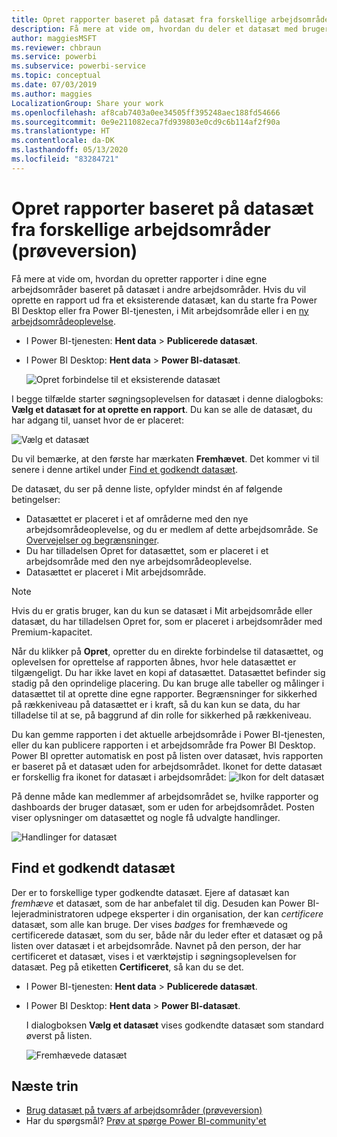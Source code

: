 ```yaml
---
title: Opret rapporter baseret på datasæt fra forskellige arbejdsområder (prøveversion) – Power BI
description: Få mere at vide om, hvordan du deler et datasæt med brugere på tværs af organisationen. De kan derefter oprette rapporter baseret på dit datasæt i deres egne arbejdsområder.
author: maggiesMSFT
ms.reviewer: chbraun
ms.service: powerbi
ms.subservice: powerbi-service
ms.topic: conceptual
ms.date: 07/03/2019
ms.author: maggies
LocalizationGroup: Share your work
ms.openlocfilehash: af8cab7403a0ee34505ff395248aec188fd54666
ms.sourcegitcommit: 0e9e211082eca7fd939803e0cd9c6b114af2f90a
ms.translationtype: HT
ms.contentlocale: da-DK
ms.lasthandoff: 05/13/2020
ms.locfileid: "83284721"
---
```

# <a name="create-reports-based-on-datasets-from-different-workspaces-preview"></a>Opret rapporter baseret på datasæt fra forskellige arbejdsområder (prøveversion)

Få mere at vide om, hvordan du opretter rapporter i dine egne arbejdsområder baseret på datasæt i andre arbejdsområder. Hvis du vil oprette en rapport ud fra et eksisterende datasæt, kan du starte fra Power BI Desktop eller fra Power BI-tjenesten, i Mit arbejdsområde eller i en [ny arbejdsområdeoplevelse](../collaborate-share/service-create-the-new-workspaces.md).

- I Power BI-tjenesten: **Hent data** > **Publicerede datasæt**.
- I Power BI Desktop: **Hent data** > **Power BI-datasæt**.

    ![Opret forbindelse til et eksisterende datasæt](media/service-datasets-across-workspaces/power-bi-connect-dataset-pk.png)
   
I begge tilfælde starter søgningsoplevelsen for datasæt i denne dialogboks: **Vælg et datasæt for at oprette en rapport**. Du kan se alle de datasæt, du har adgang til, uanset hvor de er placeret:

![Vælg et datasæt](media/service-datasets-across-workspaces/power-bi-select-dataset.png)

Du vil bemærke, at den første har mærkaten **Fremhævet**. Det kommer vi til senere i denne artikel under [Find et godkendt datasæt](#find-an-endorsed-dataset).

De datasæt, du ser på denne liste, opfylder mindst én af følgende betingelser:

- Datasættet er placeret i et af områderne med den nye arbejdsområdeoplevelse, og du er medlem af dette arbejdsområde. Se [Overvejelser og begrænsninger](service-datasets-across-workspaces.md#considerations-and-limitations).
- Du har tilladelsen Opret for datasættet, som er placeret i et arbejdsområde med den nye arbejdsområdeoplevelse.
- Datasættet er placeret i Mit arbejdsområde.

> [!NOTE]
> Hvis du er gratis bruger, kan du kun se datasæt i Mit arbejdsområde eller datasæt, du har tilladelsen Opret for, som er placeret i arbejdsområder med Premium-kapacitet.

Når du klikker på **Opret**, opretter du en direkte forbindelse til datasættet, og oplevelsen for oprettelse af rapporten åbnes, hvor hele datasættet er tilgængeligt. Du har ikke lavet en kopi af datasættet. Datasættet befinder sig stadig på den oprindelige placering. Du kan bruge alle tabeller og målinger i datasættet til at oprette dine egne rapporter. Begrænsninger for sikkerhed på rækkeniveau på datasættet er i kraft, så du kan kun se data, du har tilladelse til at se, på baggrund af din rolle for sikkerhed på rækkeniveau.

Du kan gemme rapporten i det aktuelle arbejdsområde i Power BI-tjenesten, eller du kan publicere rapporten i et arbejdsområde fra Power BI Desktop. Power BI opretter automatisk en post på listen over datasæt, hvis rapporten er baseret på et datasæt uden for arbejdsområdet. Ikonet for dette datasæt er forskellig fra ikonet for datasæt i arbejdsområdet: ![Ikon for delt datasæt](media/service-datasets-discover-across-workspaces/power-bi-shared-dataset-icon.png)

På denne måde kan medlemmer af arbejdsområdet se, hvilke rapporter og dashboards der bruger datasæt, som er uden for arbejdsområdet. Posten viser oplysninger om datasættet og nogle få udvalgte handlinger.

![Handlinger for datasæt](media/service-datasets-across-workspaces/power-bi-dataset-actions.png)

## <a name="find-an-endorsed-dataset"></a>Find et godkendt datasæt

Der er to forskellige typer godkendte datasæt. Ejere af datasæt kan *fremhæve* et datasæt, som de har anbefalet til dig. Desuden kan Power BI-lejeradministratoren udpege eksperter i din organisation, der kan *certificere* datasæt, som alle kan bruge. Der vises *badges* for fremhævede og certificerede datasæt, som du ser, både når du leder efter et datasæt og på listen over datasæt i et arbejdsområde. Navnet på den person, der har certificeret et datasæt, vises i et værktøjstip i søgningsoplevelsen for datasæt. Peg på etiketten **Certificeret**, så kan du se det.

- I Power BI-tjenesten: **Hent data** > **Publicerede datasæt**.
- I Power BI Desktop: **Hent data** > **Power BI-datasæt**.

    I dialogboksen **Vælg et datasæt** vises godkendte datasæt som standard øverst på listen. 

    ![Fremhævede datasæt](media/service-datasets-certify-promote/power-bi-dataset-promoted.png)

## <a name="next-steps"></a>Næste trin

- [Brug datasæt på tværs af arbejdsområder (prøveversion)](service-datasets-across-workspaces.md)
- Har du spørgsmål? [Prøv at spørge Power BI-community'et](https://community.powerbi.com/)
